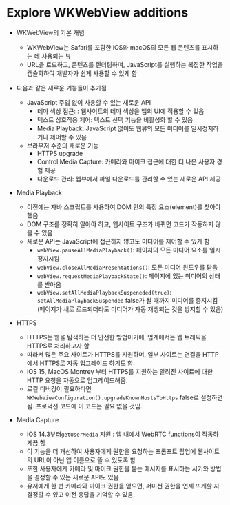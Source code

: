 # Explore WKWebView additions

- WKWebView의 기본 개념
  - WKWebView는 Safari를 포함한 iOS와 macOS의 모든 웹 콘텐츠를 표시하는 데 사용되는 뷰
  - URL을 로드하고, 콘텐츠를 렌더링하며, JavaScript를 실행하는 복잡한 작업을 캡슐화하여 개발자가 쉽게 사용할 수 있게 함
- 다음과 같은 새로운 기능들이 추가됨
  - JavaScript 주입 없이 사용할 수 있는 새로운 API
    - 테마 색상 접근: : 웹사이트의 테마 색상을 앱의 UI에 적용할 수 있음
    - 텍스트 상호작용 제어: 텍스트 선택 기능을 비활성화 할 수 있음
    - Media Playback: JavaScript 없이도 웹뷰의 모든 미디어를 일시정지하거나 제어할 수 있음
  - 브라우저 수준의 새로운 기능
    - HTTPS upgrade
    - Control Media Capture: 카메라와 마이크 접근에 대한 더 나은 사용자 경험 제공
    - 다운로드 관리: 웹뷰에서 파일 다운로드를 관리할 수 있는 새로운 API 제공

- Media Playback
  - 이전에는 자바 스크립트를 사용하여 DOM 안의 특정 요소(element)를 찾아야 했음
  - DOM 구조를 정확히 알아야 하고, 웹사이트 구조가 바뀌면 코드가 작동하지 않을 수 있음
  - 새로운 API는 JavaScript에 접근하지 않고도 미디어를 제어할 수 있게 함
    - `webView.pauseAllMediaPlayback()`: 페이지의 모든 미디어 요소를 일시정지시킴
    - `webView.closeAllMediaPresentations()`: 모든 미디어 윈도우를 닫음
    - `webView.requestMediaPlaybackState()`: 페이지에 있는 미디어의 상태를 받아옴
    - `webView.setAllMediaPlaybackSuspeneded(true)`: `setAllMediaPlaybackSuspended` false가 될 때까지 미디어를 중지시킴 (페이지가 새로 로드되더라도 미디어가 자동 재생되는 것을 방지할 수 있음)

- HTTPS
  - HTTPS는 웹을 탐색하는 더 안전한 방법이기에, 업계에서는 웹 트래픽을 HTTPS로 처리하고자 함
  - 따라서 많은 주요 사이트가 HTTPS를 지원하며, 일부 사이트는 연결을 HTTP에서 HTTPS로 자동 업그레이드 하기도 함.
  - iOS 15, MacOS Montrey 부터 HTTPS를 지원하는 알려진 사이트에 대한 HTTP 요청을 자동으로 업그레이드해줌.
  - 로컬 디버깅이 필요하다면 `WKWebViewConfiguration().upgradeKnownHostsToHttps` false로 설정하면 됨. 프로덕션 코드에 이 코드는 필요 없을 것임.

- Media Capture
  - iOS 14.3부터`getUserMedia` 지원 : 앱 내에서 WebRTC functions이 작동하게끔 함
  - 이 기능을 더 개선하여 사용자에게 권한을 요청하는 프롬프트 팝업에 웹사이트의 URL이 아닌 앱 이름으로 뜰 수 있도록 함
  - 또한 사용자에게 카메라 및 마이크 권한을 묻는 메시지를 표시하는 시기와 방법을 결정할 수 있는 새로운 API도 있음
  - 유저에게 한 번 카메라와 마이크 권한을 얻으면, 퍼미션 권한을 언제 뜨게할 지 결정할 수 있고 이전 응답을 기억할 수 있음.